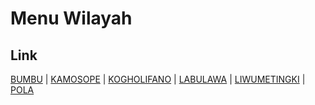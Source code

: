 # Menu Wilayah

## Link

[BUMBU](https://github.com/gigit-pemilu/pemilu-2024-74-sulawesi-tenggara/tree/main/pileg-dpr/hitung-suara/sub/74-sulawesi-tenggara/sub/03-muna/sub/28-pasir-putih/sub/2010-bumbu)
 | 
[KAMOSOPE](https://github.com/gigit-pemilu/pemilu-2024-74-sulawesi-tenggara/tree/main/pileg-dpr/hitung-suara/sub/74-sulawesi-tenggara/sub/03-muna/sub/28-pasir-putih/sub/2007-kamosope)
 | 
[KOGHOLIFANO](https://github.com/gigit-pemilu/pemilu-2024-74-sulawesi-tenggara/tree/main/pileg-dpr/hitung-suara/sub/74-sulawesi-tenggara/sub/03-muna/sub/28-pasir-putih/sub/2001-kogholifano)
 | 
[LABULAWA](https://github.com/gigit-pemilu/pemilu-2024-74-sulawesi-tenggara/tree/main/pileg-dpr/hitung-suara/sub/74-sulawesi-tenggara/sub/03-muna/sub/28-pasir-putih/sub/2009-labulawa)
 | 
[LIWUMETINGKI](https://github.com/gigit-pemilu/pemilu-2024-74-sulawesi-tenggara/tree/main/pileg-dpr/hitung-suara/sub/74-sulawesi-tenggara/sub/03-muna/sub/28-pasir-putih/sub/2008-liwumetingki)
 | 
[POLA](https://github.com/gigit-pemilu/pemilu-2024-74-sulawesi-tenggara/tree/main/pileg-dpr/hitung-suara/sub/74-sulawesi-tenggara/sub/03-muna/sub/28-pasir-putih/sub/2002-pola)

